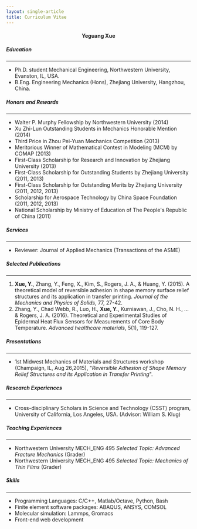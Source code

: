 ```yaml
---
layout: single-article
title: Curriculum Vitae
---
```


<h4 style="text-align: center">Yeguang Xue</h4>


##### Education

----

* Ph.D. student Mechanical Engineering, Northwestern University, Evanston, IL, USA.
* B.Eng. Engineering Mechanics (Hons), Zhejiang University, Hangzhou, China.


##### Honors and Rewards

----

* Walter P. Murphy Fellowship by Northwestern University (2014)
* Xu Zhi-Lun Outstanding Students in Mechanics Honorable Mention (2014)
* Third Price in Zhou Pei-Yuan Mechanics Competition (2013)
* Meritorious Winner of Mathematical Contest in Modeling (MCM) by COMAP (2013)
* First-Class Scholarship for Research and Innovation by Zhejiang University (2013)
* First-Class Scholarship for Outstanding Students by Zhejiang University (2011, 2013)
* First-Class Scholarship for Outstanding Merits by Zhejiang University (2011, 2012, 2013)
* Scholarship for Aerospace Technology by China Space Foundation (2011, 2012, 2013)
* National Scholarship by Ministry of Education of The People's Republic of China (2011)

##### Services

----

* Reviewer: Journal of Applied Mechanics (Transactions of the ASME)


##### Selected Publications

----

1. **Xue, Y.**, Zhang, Y., Feng, X., Kim, S., Rogers, J. A., & Huang, Y. (2015). A theoretical model of reversible adhesion in shape memory surface relief structures and its application in transfer printing. *Journal of the Mechanics and Physics of Solids*, 77, 27-42.
2. Zhang, Y., Chad Webb, R., Luo, H., **Xue, Y.**, Kurniawan, J., Cho, N. H., ... & Rogers, J. A. (2016). Theoretical and Experimental Studies of Epidermal Heat Flux Sensors for Measurements of Core Body Temperature. *Advanced healthcare materials*, 5(1), 119-127.




##### Presentations

----

* 1st Midwest Mechanics of Materials and Structures workshop (Champaign, IL, Aug 26,2015), "*Reversible Adhesion of Shape Memory Relief Structures and its Application in Transfer Printing*".


##### Research Experiences

----

* Cross-disciplinary Scholars in Science and Technology (CSST) program, University of California, Los Angeles, USA. (Advisor: William S. Klug)


##### Teaching Experiences

----

* Northwestern University MECH_ENG 495 *Selected Topic: Advanced Fracture Mechanics* (Grader)
* Northwestern University MECH_ENG 495 *Selected Topic: Mechanics of Thin Films* (Grader)


##### Skills

----

* Programming Languages: C/C++, Matlab/Octave, Python, Bash
* Finite element software packages: ABAQUS, ANSYS, COMSOL
* Molecular simulation: Lammps, Gromacs
* Front-end web development

